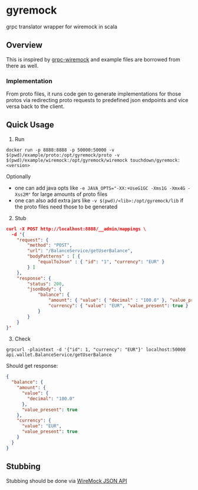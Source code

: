 # gyremock
grpc translator wrapper for wiremock in scala

## Overview
This is inspired by [grpc-wiremock](https://github.com/Adven27/grpc-wiremock) and example files are borrowed from there as well.

### Implementation
From proto files, it runs code gen to generate implementations for those protos via redirecting proto requests to predefined json endpoints and vice versa back to the client.

## Quick Usage
1) Run 
```posh
docker run -p 8888:8888 -p 50000:50000 -v $(pwd)/example/proto:/opt/gyremock/proto -v $(pwd)/example/wiremock:/opt/gyremock/wiremock touchdown/gyremock:<version>
```
Optionally
* one can add java opts like `-e JAVA_OPTS="-XX:+UseG1GC -Xms1G -Xmx4G -Xss2M"` for large amounts of proto files
* one can also add extra jars like `-v $(pwd)/<lib>:/opt/gyremock/lib` if the proto files need those to be generated

2) Stub 
```json
curl -X POST http://localhost:8888/__admin/mappings \
  -d '{
    "request": {
        "method": "POST",
        "url": "/BalanceService/getUserBalance",
        "bodyPatterns" : [ {
            "equalToJson" : { "id": "1", "currency": "EUR" }
        } ]
    },
    "response": {
        "status": 200,
        "jsonBody": { 
            "balance": { 
                "amount": { "value": { "decimal" : "100.0" }, "value_present": true },
                "currency": { "value": "EUR", "value_present": true }
            } 
        }
    }
}'
```

3) Check 
```posh
grpcurl -plaintext -d '{"id": 1, "currency": "EUR"}' localhost:50000 api.wallet.BalanceService/getUserBalance
```

Should get response:
```json
{
  "balance": {
    "amount": {
      "value": {
        "decimal": "100.0"
      },
      "value_present": true
    },
    "currency": {
      "value": "EUR",
      "value_present": true
    }
  }
}
```
## Stubbing

Stubbing should be done via [WireMock JSON API](http://wiremock.org/docs/stubbing/)
